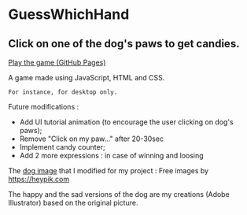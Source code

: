 # GuessWhichHand
## Click on one of the dog's paws to get candies.
<a href="https://mariekaptur.github.io/IHaveCandies/">Play the game (GitHub Pages)</a>

A game made using JavaScript, HTML and CSS. 
```
For instance, for desktop only.
```
Future modifications : 
- Add UI tutorial animation (to encourage the user clicking on dog's paws);
- Remove "Click on my paw..." after 20-30sec
- Implement candy counter;
- Add 2 more expressions : in case of winning and loosing

The <a href="https://heypik.com/images/cute-cartoon-dog_7SU44FX.html?keyword=cute-cartoon-dog">dog image</a> that I modified for my project : Free images by <a href="https://heypik.com" >https://heypik.com</a> 

The happy and the sad versions of the dog are my creations (Adobe Illustrator) based on the original picture.
